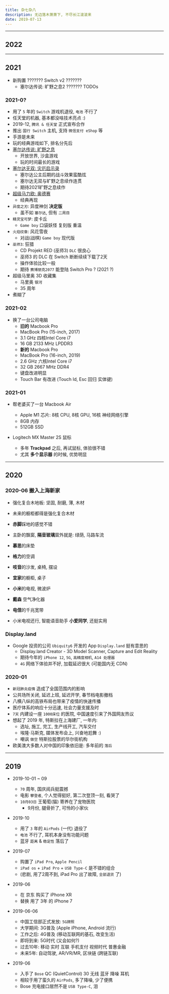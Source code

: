 ```yaml
---
title: 杂七杂八
description: 无边落木萧萧下, 不尽长江滚滚来
date: 2019-07-13
---
```


------------------

## 2022

------------------

## 2021

* 新购置 ??????? Switch v2 ???????
  - 塞尔达传说: 旷野之息2 ??????? TODOs

### 2021-0?

* 用了 `5` 年的 `Switch` 游戏机退役, `电池` 不行了
* 任天堂的机器, 基本都没啥技术亮点 :)
* 2019-12, `腾讯 & 任天堂` 正式宣布合作
* 推出 `国行 Switch` 主机, 支持 `微信支付 eShop` 等
* 手游是未来
* 玩的经典游戏如下, 排名分先后
* [塞尔达传说: 旷野之息](https://baike.baidu.com/item/塞尔达传说：旷野之息)
  - 开放世界, 沙盒游戏
  - 玩的时间最长的游戏
* [塞尔达无双: 灾厄启示录](https://baike.baidu.com/item/塞尔达无双：灾厄启示录)
  - 塞尔达公主后期的战斗效果蛮酷炫
  - 塞尔达无双与旷野之息续作连贯
  - 期待2021旷野之息续作
* [超级马力欧: 奥德赛](https://baike.baidu.com/item/超级马力欧：奥德赛)
  - 经典再现
* `异度之刃`: 异度神剑 **决定版**
  - 虽不如 `塞尔达`, 但有 `二周目`
* `精灵宝可梦`: 皮卡丘
  - `Game boy` 口袋妖怪 复刻版 重温
* `火焰纹章`: 风花雪夜
  - 对战(战棋) `Game boy` 现代版
* `巫师3`: 狂猎
  - CD Projekt RED (巫师3) `DLC` 很良心
  - 巫师3 的 DLC 在 Switch 断断续续下载了2天
  - 操作体验比较一般
  - 期待 `赛博朋克2077` 能登陆 Switch Pro ? (2021 ?)
* 超级马里奥 3D 收藏集
  - 马里奥 `银河`
  - 35 周年
* 煮糊了

### 2021-02

* 换了一台公司电脑
  - **旧的** Macbook Pro
  - MacBook Pro (15-inch, 2017)
  - 3.1 GHz 四核Intel Core i7
  - 16 GB 2133 MHz LPDDR3
  - **新的** Macbook Pro
  - MacBook Pro (16-inch, 2019)
  - 2.6 GHz 六核Intel Core i7
  - 32 GB 2667 MHz DDR4
  - 键盘改进明显
  - Touch Bar 有改进 (Touch Id, Esc 回归 实体键)

### 2021-01

* 帮老婆买了一台 Macbook Air
  - Apple M1 芯片: 8核 CPU, 8核 GPU, 16核 神经网络引擎
  - 8GB 内存
  - 512GB SSD

* Logitech MX Master 2S 鼠标
  - 多年 **Trackpad** 之后, 再试鼠标, 体验很不错
  - 尤其 **多个显示器** 的时候, 优势明显

------------------

## 2020

### 2020-06 搬入上海新家

* 强化复合木地板: 坚固, 耐磨, 薄, 木材
* 未来的橱柜都得是强化复合木材
* **赤脚**踩地的感觉不错

* 主卧的飘窗, **隔音玻璃**窗外就是: 绿荫, 马路车流

* **慕思**的床垫
* **格力**的空调
* **吱音**的沙发, 桌椅, 摆设
* **宜家**的橱柜, 桌子
* **小米**的电视, 微波炉
* **戴森** 空气净化器
* **电信**的千兆宽带
* 小米电视还行, 智能语音助手 **小爱同学**, 还挺实用

### Display.land

* Google 投资的公司 `Ubiquity6` 开发的 App `Display.land`  挺有意思的
  - Display.land Creator - 3D Model Scanner, Capture and Edit Reality
  - 期待今年的 `iPhone 12`, `5G`, `高精度相机`, `A14 处理器`
  - `4G` 网络下体验并不好, 加载延迟很大 (可能国内无 CDN)

### 2020-01

* `新冠肺炎疫情` 造成了全国范围内的影响
* 公共场所关闭, 延迟上班, 延迟开学, 春节档电影撤档
* 八横八纵的高铁布局也带来了疫情的快速传播
* 医疗体系的响应十分迅速, 社会力量支援及时
* `7天` 内建设一座 `1000床位` 的医院, 中国速度引来了外国网友热议
* 想起了 2019 年, 特斯拉在上海建厂, 一年内:
  - 选址, 施工, 完工, 生产线开工, 汽车交付
  - 埃隆·马斯克, 媒体发布会上, 兴奋地尬舞 :)
  - 嘲讽 `做空` 特斯拉股票的华尔街机构
* 欧美澳大多数人对中国的印象依旧是: 多年前的 `落后`

------------------

## 2019

* 2019-10-01 ~ 09
  - `70` 周年, 国庆阅兵挺震撼
  - 电影 `攀登者`, 个人觉得挺好, 第二次登顶一刻, 看哭了
  - `10月03日` 王葡萄(猫) 寄养在了宠物医院
    * 9月份, 腿骨折了, 可怜的小家伙

* 2019-10
  - 用了 `3` 年的 `AirPods` (一代) 退役了
  - `电池` 不行了, 耳机本身没有功能问题
  - 蓝牙 `距离` & `稳定性` 落后了

* 2019-07
  - 购置了 `iPad Pro`, `Apple Pencil`
  - `iPad os` + `iPad Pro` + `USB Type-C` 是不错的组合
  - (悲剧, 用了2周不到, iPad Pro 出了故障, `全部退货` 了)

* 2019-06
  - 在 京东 购买了 iPhone XR
  - 替换 用了 3年 的 iPhone 7

* 2019-06-06
  - 中国工信部正式发放: `5G牌照`
  - 大学期间: 3G普及 (Apple iPhone, Android 流行)
  - 工作之后: 4G普及 (移动互联网的基石, 改变生活)
  - 即将到来: 5G时代 (又会如何?)
  - 过去10年: 移动 实时 互联 手机支付 视频时代 普惠金融
  - 未来5年: 自动驾驶, AR/VR/MR, 区块链 (跨链互联)

* 2019-06
  - 入手了 `Bose` QC (QuietControl) 30 无线 蓝牙 降噪 耳机
  - 相较于用了蛮久的 `AirPods`, 多了降噪, 少了便携
  - Bose 充电接口居然不是 `USB Type-C`, 泪
